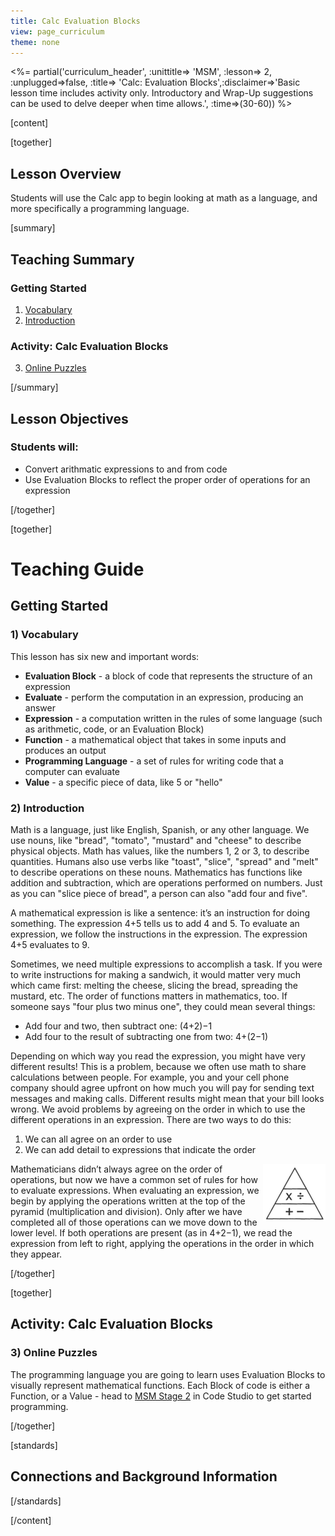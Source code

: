 ```yaml
---
title: Calc Evaluation Blocks
view: page_curriculum
theme: none
---
```



<%= partial('curriculum_header', :unittitle=> 'MSM', :lesson=> 2, :unplugged=>false, :title=> 'Calc: Evaluation Blocks',:disclaimer=>'Basic lesson time includes activity only. Introductory and Wrap-Up suggestions can be used to delve deeper when time allows.', :time=>(30-60)) %>

[content]

[together]

## Lesson Overview
Students will use the Calc app to begin looking at math as a language, and more specifically a programming language.

[summary]

## Teaching Summary
### **Getting Started**
 
1) [Vocabulary](#Vocab)<br/>
2) [Introduction](#GetStarted)  

### **Activity: Calc Evaluation Blocks**  

3) [Online Puzzles](#Activity1)

[/summary]

## Lesson Objectives 
### Students will:
- Convert arithmatic expressions to and from code
- Use Evaluation Blocks to reflect the proper order of operations for an expression

[/together]

[together]

# Teaching Guide

## Getting Started


### <a name="Vocab"></a> 1) Vocabulary
This lesson has six new and important words:<br/>

- **Evaluation Block** - a block of code that represents the structure of an expression
- **Evaluate** - perform the computation in an expression, producing an answer
- **Expression** - a computation written in the rules of some language (such as arithmetic, code, or an Evaluation Block)
- **Function** - a mathematical object that takes in some inputs and produces an output
- **Programming Language** - a set of rules for writing code that a computer can evaluate
- **Value** - a specific piece of data, like 5 or "hello"

### <a name="GetStarted"></a> 2) Introduction
Math is a language, just like English, Spanish, or any other language. We use nouns, like "bread", "tomato", "mustard" and "cheese" to describe physical objects. Math has values, like the numbers 1, 2 or 3, to describe quantities. Humans also use verbs like "toast", "slice", "spread" and "melt" to describe operations on these nouns. Mathematics has functions like addition and subtraction, which are operations performed on numbers. Just as you can "slice piece of bread", a person can also "add four and five".

A mathematical expression is like a sentence: it’s an instruction for doing something. The expression 4+5 tells us to add 4 and 5. To evaluate an expression, we follow the instructions in the expression. The expression 4+5 evaluates to 9.

Sometimes, we need multiple expressions to accomplish a task. If you were to write instructions for making a sandwich, it would matter very much which came first: melting the cheese, slicing the bread, spreading the mustard, etc. The order of functions matters in mathematics, too. If someone says "four plus two minus one", they could mean several things:

- Add four and two, then subtract one: (4+2)−1
- Add four to the result of subtracting one from two: 4+(2−1)

Depending on which way you read the expression, you might have very different results! This is a problem, because we often use math to share calculations between people. For example, you and your cell phone company should agree upfront on how much you will pay for sending text messages and making calls. Different results might mean that your bill looks wrong. We avoid problems by agreeing on the order in which to use the different operations in an expression. There are two ways to do this:

1. We can all agree on an order to use
2. We can add detail to expressions that indicate the order

<img src="pyramid.png" style="float: right" />
Mathematicians didn’t always agree on the order of operations, but now we have a common set of rules for how to evaluate expressions. When evaluating an expression, we begin by applying the operations written at the top of the pyramid (multiplication and division). Only after we have completed all of those operations can we move down to the lower level. If both operations are present (as in 4+2−1), we read the expression from left to right, applying the operations in the order in which they appear.

[/together]

[together]

## Activity: Calc Evaluation Blocks
### <a name="Activity1"></a> 3) Online Puzzles

The programming language you are going to learn uses Evaluation Blocks to visually represent mathematical functions. Each Block of code is either a Function, or a Value - head to [MSM Stage 2](http://studio.code.org/s/msm/stage/2/puzzle/1) in Code Studio to get started programming.

[/together]


[standards]

## Connections and Background Information




[/standards]

[/content]

<link rel="stylesheet" type="text/css" href="../docs/morestyle.css"/>
